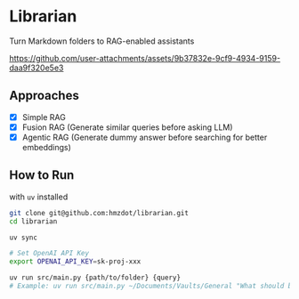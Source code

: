 # Librarian

Turn Markdown folders to RAG-enabled assistants

https://github.com/user-attachments/assets/9b37832e-9cf9-4934-9159-daa9f320e5e3

## Approaches

- [X] Simple RAG
- [X] Fusion RAG (Generate similar queries before asking LLM)
- [X] Agentic RAG (Generate dummy answer before searching for better embeddings)

## How to Run

with `uv` installed

```bash
git clone git@github.com:hmzdot/librarian.git
cd librarian

uv sync

# Set OpenAI API Key
export OPENAI_API_KEY=sk-proj-xxx

uv run src/main.py {path/to/folder} {query}
# Example: uv run src/main.py ~/Documents/Vaults/General "What should be the next step for my OCR project?"
```
